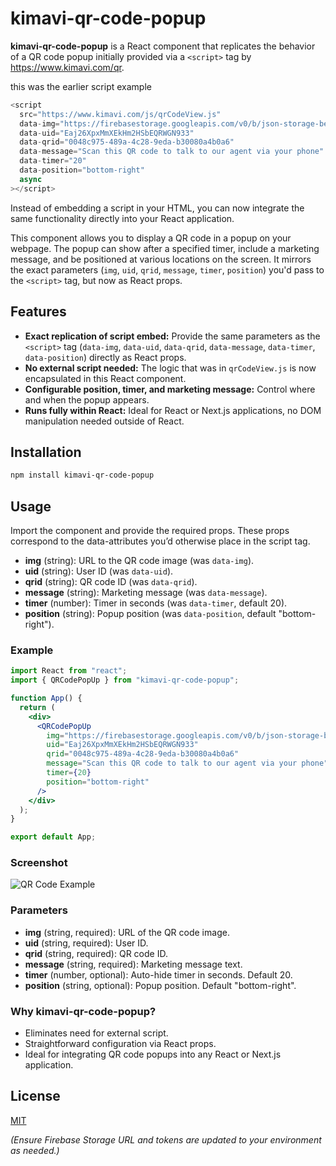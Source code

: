 # kimavi-qr-code-popup

**kimavi-qr-code-popup** is a React component that replicates the behavior of a QR code popup initially provided via a `<script>` tag by https://www.kimavi.com/qr.

this was the earlier script example

```js
<script
  src="https://www.kimavi.com/js/qrCodeView.js"
  data-img="https://firebasestorage.googleapis.com/v0/b/json-storage-bed47.appspot.com/o/public%2FEaj26XpxMmXEkHm2HSbEQRWGN933%2F0048c975-489a-4c28-9eda-b30080a4b0a6.png?alt=media&token=6f0eef3c-c097-4dcf-b9b9-011ead325e6d"
  data-uid="Eaj26XpxMmXEkHm2HSbEQRWGN933"
  data-qrid="0048c975-489a-4c28-9eda-b30080a4b0a6"
  data-message="Scan this QR code to talk to our agent via your phone"
  data-timer="20"
  data-position="bottom-right"
  async
></script>
```

Instead of embedding a script in your HTML, you can now integrate the same functionality directly into your React application.

This component allows you to display a QR code in a popup on your webpage. The popup can show after a specified timer, include a marketing message, and be positioned at various locations on the screen. It mirrors the exact parameters (`img`, `uid`, `qrid`, `message`, `timer`, `position`) you'd pass to the `<script>` tag, but now as React props.

## Features

- **Exact replication of script embed:** Provide the same parameters as the `<script>` tag (`data-img`, `data-uid`, `data-qrid`, `data-message`, `data-timer`, `data-position`) directly as React props.
- **No external script needed:** The logic that was in `qrCodeView.js` is now encapsulated in this React component.
- **Configurable position, timer, and marketing message:** Control where and when the popup appears.
- **Runs fully within React:** Ideal for React or Next.js applications, no DOM manipulation needed outside of React.

## Installation

```bash
npm install kimavi-qr-code-popup
```

## Usage

Import the component and provide the required props. These props correspond to the data-attributes you’d otherwise place in the script tag.

- **img** (string): URL to the QR code image (was `data-img`).
- **uid** (string): User ID (was `data-uid`).
- **qrid** (string): QR code ID (was `data-qrid`).
- **message** (string): Marketing message (was `data-message`).
- **timer** (number): Timer in seconds (was `data-timer`, default 20).
- **position** (string): Popup position (was `data-position`, default "bottom-right").

### Example

```jsx
import React from "react";
import { QRCodePopUp } from "kimavi-qr-code-popup";

function App() {
  return (
    <div>
      <QRCodePopUp
        img="https://firebasestorage.googleapis.com/v0/b/json-storage-bed47.appspot.com/o/public%2FEaj26XpxMmXEkHm2HSbEQRWGN933%2F0048c975-489a-4c28-9eda-b30080a4b0a6.png?alt=media&token=6f0eef3c-c097-4dcf-b9b9-011ead325e6d"
        uid="Eaj26XpxMmXEkHm2HSbEQRWGN933"
        qrid="0048c975-489a-4c28-9eda-b30080a4b0a6"
        message="Scan this QR code to talk to our agent via your phone"
        timer={20}
        position="bottom-right"
      />
    </div>
  );
}

export default App;
```

### Screenshot

![QR Code Example](https://firebasestorage.googleapis.com/v0/b/json-storage-bed47.appspot.com/o/public%2FEaj26XpxMmXEkHm2HSbEQRWGN933%2F0048c975-489a-4c28-9eda-b30080a4b0a6.png?alt=media)

### Parameters

- **img** (string, required): URL of the QR code image.
- **uid** (string, required): User ID.
- **qrid** (string, required): QR code ID.
- **message** (string, required): Marketing message text.
- **timer** (number, optional): Auto-hide timer in seconds. Default 20.
- **position** (string, optional): Popup position. Default "bottom-right".

### Why kimavi-qr-code-popup?

- Eliminates need for external script.
- Straightforward configuration via React props.
- Ideal for integrating QR code popups into any React or Next.js application.

## License

[MIT](LICENSE)

_(Ensure Firebase Storage URL and tokens are updated to your environment as needed.)_

```

```

